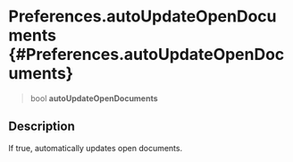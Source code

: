 Preferences.autoUpdateOpenDocuments {#Preferences.autoUpdateOpenDocuments}
===================================

> bool **autoUpdateOpenDocuments**

Description
-----------

If true, automatically updates open documents.
